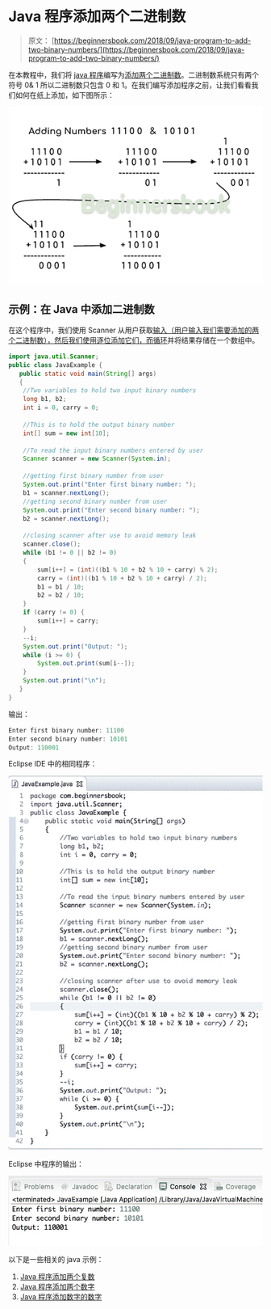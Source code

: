 # Java 程序添加两个二进制数

> 原文： [https://beginnersbook.com/2018/09/java-program-to-add-two-binary-numbers/](https://beginnersbook.com/2018/09/java-program-to-add-two-binary-numbers/)

在本教程中，我们将 [java 程序](https://beginnersbook.com/2017/09/java-examples/)编写为[添加两个二进制数](https://beginnersbook.com/2018/03/python-program-to-add-two-binary-numbers/)。二进制数系统只有两个符号 0&amp; 1 所以二进制数只包含 0 和 1。在我们编写添加程序之前，让我们看看我们如何在纸上添加，如下图所示：

![Adding binary numbers in Java](img/ebefab9a3a2d8d75d31c7c7c56112d35.jpg)

## 示例：在 Java 中添加二进制数

在这个程序中，我们使用 Scanner 从用户获取[输入（用户输入我们需要添加的两个二进制数），然后我们使用](https://beginnersbook.com/2014/07/java-program-to-get-input-from-user/)[逐位添加它们，而循环](https://beginnersbook.com/2015/03/while-loop-in-java-with-examples/)并将结果存储在一个数组中。

```java
import java.util.Scanner;
public class JavaExample {
   public static void main(String[] args)
   {
	//Two variables to hold two input binary numbers	 
	long b1, b2;
	int i = 0, carry = 0;

	//This is to hold the output binary number
	int[] sum = new int[10];

	//To read the input binary numbers entered by user
	Scanner scanner = new Scanner(System.in);

	//getting first binary number from user
	System.out.print("Enter first binary number: ");
	b1 = scanner.nextLong();
	//getting second binary number from user
	System.out.print("Enter second binary number: ");
	b2 = scanner.nextLong();

	//closing scanner after use to avoid memory leak
	scanner.close();
	while (b1 != 0 || b2 != 0) 
	{
		sum[i++] = (int)((b1 % 10 + b2 % 10 + carry) % 2);
		carry = (int)((b1 % 10 + b2 % 10 + carry) / 2);
		b1 = b1 / 10;
		b2 = b2 / 10;
	}
	if (carry != 0) {
		sum[i++] = carry;
	}
	--i;
	System.out.print("Output: ");
	while (i >= 0) {
		System.out.print(sum[i--]);
	}
	System.out.print("\n");  
   }
}
```

输出：

```java
Enter first binary number: 11100
Enter second binary number: 10101
Output: 110001

```

Eclipse IDE 中的相同程序：

![Java - Adding two binary numbers](img/664e3e1844b2e04546a22647aa7628e0.jpg)

Eclipse 中程序的输出：

![Adding binary numbers in Java Output of program](img/da4fbdbef99974449439dd84076d48bf.jpg)

以下是一些相关的 java 示例：

1.  [Java 程序添加两个复数](https://beginnersbook.com/2018/09/java-program-to-add-two-complex-numbers/)
2.  [Java 程序添加两个数字](https://beginnersbook.com/2017/09/java-program-to-add-two-numbers/)
3.  [Java 程序添加数字的数字](https://beginnersbook.com/2018/06/python-program-add-digits-number/)